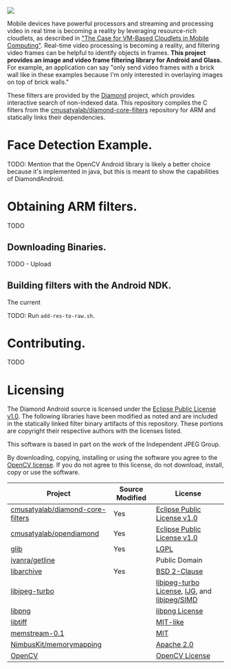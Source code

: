 ![](https://github.com/cmusatyalab/diamond-android/raw/master/images/overview.png)

Mobile devices have powerful processors and streaming and processing
video in real time is becoming a reality by leveraging
resource-rich cloudlets, as described in
["The Case for VM-Based Cloudlets in Mobile Computing"][case-for-cloudlets].
Real-time video processing is becoming a reality,
and filtering video frames can be helpful to identify objects in frames.
**This project provides an image and video frame filtering library for
Android and Glass.**
For example, an application can say "only send video frames with a
brick wall like in these examples because I'm only interested in
overlaying images on top of brick walls."

These filters are provided by the [Diamond][diamond] project,
which provides interactive search of non-indexed data.
This repository compiles the C filters from the
[cmusatyalab/diamond-core-filters][diamond-core-filters] repository
for ARM and statically links their dependencies.

# Face Detection Example.
TODO: Mention that the OpenCV Android library is likely a better
choice because it's implemented in java, but this
is meant to show the capabilities of DiamondAndroid.

# Obtaining ARM filters.
TODO

## Downloading Binaries.
TODO - Upload

## Building filters with the Android NDK.
The current

TODO: Run `add-res-to-raw.sh`.

# Contributing.
TODO

# Licensing
The Diamond Android source is licensed under the
[Eclipse Public License v1.0][eplv1].
The following libraries have been modified as noted and are
included in the statically linked filter binary artifacts
of this repository.
These portions are copyright their respective authors with
the licenses listed.
<!--
From http://www.libjpeg-turbo.org/About/License:
4. If you are distributing only libjpeg-turbo binaries without the source, or
   if you are distributing an application that statically links with
    libjpeg-turbo, then your product documentation must include a message
    stating that "this software is based in part on the work of the Independent
    JPEG Group".
-->
This software is based in part on the work of the Independent JPEG Group.
<!-- From http://opencv.org/license.html -->
By downloading, copying, installing or using the software you agree to the
[OpenCV license](http://opencv.org/license.html).
If you do not agree to this license, do not download, install, copy
or use the software.

Project | Source Modified | License
---|---|---
[cmusatyalab/diamond-core-filters](https://github.com/cmusatyalab/diamond-core-filters) | Yes | [Eclipse Public License v1.0][eplv1]
[cmusatyalab/opendiamond](https://github.com/cmusatyalab/opendiamond) | Yes | [Eclipse Public License v1.0][eplv1]
[glib](https://developer.gnome.org/glib/) | Yes | [LGPL][lgpl3]
[ivanra/getline](https://github.com/ivanra/getline) | | Public Domain
[libarchive](http://www.libarchive.org/) | Yes | [BSD 2-Clause][bsd-2]
[libjpeg-turbo](http://libjpeg-turbo.virtualgl.org/) | | [libjpeg-turbo License][lj-l], [IJG][ijg], and [libjpeg/SIMD][lj-simd]
[libpng](http://www.libpng.org/pub/png/libpng.html) | | [libpng License](http://www.libpng.org/pub/png/src/libpng-LICENSE.txt)
[libtiff](http://www.remotesensing.org/libtiff/) | | [MIT-like](http://www.remotesensing.org/libtiff/misc.html)
[memstream-0.1](http://piumarta.com/software/memstream) | | [MIT][mit]
[NimbusKit/memorymapping](https://raw.githubusercontent.com/NimbusKit/memorymapping/master/src/fmemopen.h) | | [Apache 2.0][a2]
[OpenCV](http://opencv.org/) | | [OpenCV License](http://opencv.org/license.html)

[a2]: http://www.apache.org/licenses/LICENSE-2.0.html
[eplv1]: https://www.eclipse.org/legal/epl-v10.html
[mit]: http://opensource.org/licenses/MIT
[bsd-2]: http://opensource.org/licenses/bsd-license.php
[ijg]: http://svn.code.sf.net/p/libjpeg-turbo/code/trunk/README
[lgpl3]: https://www.gnu.org/licenses/lgpl.html
[lj-l]: http://svn.code.sf.net/p/libjpeg-turbo/code/trunk/README-turbo.txt
[lj-simd]: http://svn.code.sf.net/p/libjpeg-turbo/code/trunk/simd/jsimdext.inc

[case-for-cloudlets]: http://elijah.cs.cmu.edu/DOCS/satya-ieeepvc-cloudlets-2009.pdf
[diamond]: http://diamond.cs.cmu.edu/
[opencv]: http://opencv.org/
[opencv-android]: https://github.com/billmccord/OpenCV-Android
[glib]: https://developer.gnome.org/glib/
[glib-android]: https://github.com/ieei/glib/
[diamond-core-filters]: https://github.com/cmusatyalab/diamond-core-filters
[ndk-r9]: http://dl.google.com/android/ndk/android-ndk-r9-linux-x86.tar.bz2

